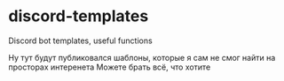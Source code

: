 # discord-templates
Discord bot templates, useful functions

Ну тут будут публиковался шаблоны, которые я сам не смог найти на просторах интеренета
Можете брать всё, что хотите 
